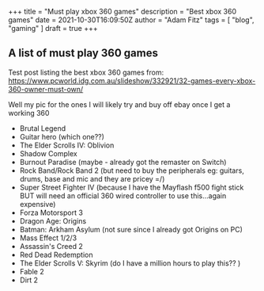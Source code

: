 +++
title = "Must play xbox 360 games"
description = "Best xbox 360 games"
date = 2021-10-30T16:09:50Z
author = "Adam Fitz"
tags = [  "blog", "gaming" ]
draft = true
+++

## A list of must play 360 games
Test post listing the best xbox 360 games from:
https://www.pcworld.idg.com.au/slideshow/332921/32-games-every-xbox-360-owner-must-own/

Well my pic for the ones I will likely try and buy off ebay once I get a working 360

- Brutal Legend
- Guitar hero (which one??)
- The Elder Scrolls IV: Oblivion
- Shadow Complex
- Burnout Paradise (maybe - already got the remaster on Switch)
- Rock Band/Rock Band 2 (but need to buy the peripherals eg: guitars, drums, base and mic and they are pricey =/)
- Super Street Fighter IV (because I have the Mayflash f500 fight stick BUT will need an official 360 wired controller to use this...again expensive)
- Forza Motorsport 3
- Dragon Age: Origins
- Batman: Arkham Asylum (not sure since I already got Origins on PC)
- Mass Effect 1/2/3
- Assassin's Creed 2
- Red Dead Redemption
- The Elder Scrolls V: Skyrim (do I have a million hours to play this?? )
- Fable 2
- Dirt 2






